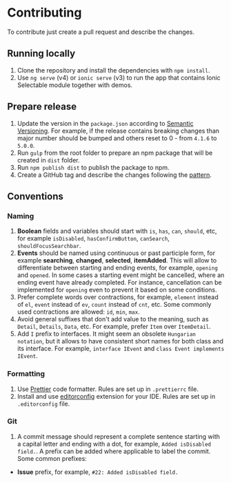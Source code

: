 # Contributing

To contribute just create a pull request and describe the changes.

## Running locally

1. Clone the repository and install the dependencies with `npm install`.
2. Use `ng serve` (v4) or `ionic serve` (v3) to run the app that contains Ionic Selectable module together with demos.

## Prepare release

1. Update the version in the `package.json` according to [Semantic Versioning](https://semver.org). For example, if the release contains breaking changes than major number should be bumped and others reset to 0 - from `4.1.6` to `5.0.0`.
2. Run `gulp` from the root folder to prepare an npm package that will be created in `dist` folder.
3. Run `npm publish dist` to publish the package to npm.
4. Create a GitHub tag and describe the changes following the [pattern](https://github.com/eakoriakin/ionic-selectable/releases/tag/4.2.0).

## Conventions

### Naming

1. **Boolean** fields and variables should start with `is`, `has`, `can`, `should`, etc, for example `isDisabled`, `hasConfirmButton`, `canSearch`, `shouldFocusSearchbar`.
2. **Events** should be named using continuous or past participle form, for example **searching**, **changed**, **selected**, **itemAdded**. This will allow to differentiate between starting and ending events, for example, `opening` and `opened`. In some cases a starting event might be cancelled, where an ending event have already completed. For instance, cancellation can be implemented for `opening` even to prevent it based on some conditions.
3. Prefer complete words over contractions, for example, `element` instead of `el`, `event` instead of `ev`, `count` instead of `cnt`, etc. Some commonly used contractions are allowed: `id`, `min`, `max`.
4. Avoid general suffixes that don't add value to the meaning, such as `Detail`, `Details`, `Data`, etc. For example, prefer `Item` over `ItemDetail`.
5. Add `I` prefix to interfaces. It might seem an obsolete `Hungarian notation`, but it allows to have consistent short names for both class and its interface. For example, `interface IEvent` and `class Event implements IEvent`.

### Formatting

1. Use [Prettier](https://prettier.io) code formatter. Rules are set up in `.prettierrc` file.
2. Install and use [editorconfig](https://editorconfig.org) extension for your IDE. Rules are set up in `.editorconfig` file.

### Git

1. A commit message should represent a complete sentence starting with a capital letter and ending with a dot, for example, `Added isDisabled field.`. A prefix can be added where applicable to label the commit.
   Some common prefixes:

- **Issue** prefix, for example, `#22: Added isDisabled field.`
